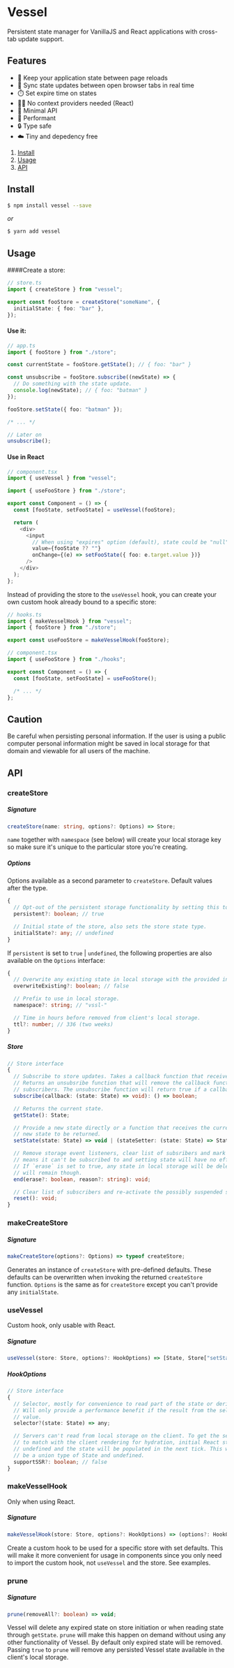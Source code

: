 # Vessel

Persistent state manager for VanillaJS and React applications with cross-tab update support.

## Features

- 🔗 Keep your application state between page reloads
- 🤝 Sync state updates between open browser tabs in real time
- ⏱️ Set expire time on states
- 🙅‍♂️ No context providers needed (React)
- 🥔 Minimal API
- 🚅 Performant
- 🔒 Type safe
- ☁️ Tiny and depedency free

1. [Install](#install)
1. [Usage](#usage)
1. [API](#api)

## Install

```bash
$ npm install vessel --save
```

_or_

```bash
$ yarn add vessel
```

## Usage

####Create a store:

```typescript
// store.ts
import { createStore } from "vessel";

export const fooStore = createStore("someName", {
  initialState: { foo: "bar" },
});
```

#### Use it:

```typescript
// app.ts
import { fooStore } from "./store";

const currentState = fooStore.getState(); // { foo: "bar" }

const unsubscribe = fooStore.subscribe((newState) => {
  // Do something with the state update.
  console.log(newState); // { foo: "batman" }
});

fooStore.setState({ foo: "batman" });

/* ... */

// Later on
unsubscribe();
```

#### Use in React

```typescript
// component.tsx
import { useVessel } from "vessel";

import { useFooStore } from "./store";

export const Component = () => {
  const [fooState, setFooState] = useVessel(fooStore);

  return (
    <div>
      <input
        // When using "expires" option (default), state could be "null".
        value={fooState ?? ""}
        onChange={(e) => setFooState({ foo: e.target.value })}
      />
    </div>
  );
};
```

Instead of providing the store to the `useVessel` hook, you can create your own custom hook already bound to a specific store:

```typescript
// hooks.ts
import { makeVesselHook } from "vessel";
import { fooStore } from "./store";

export const useFooStore = makeVesselHook(fooStore);

// component.tsx
import { useFooStore } from "./hooks";

export const Component = () => {
  const [fooState, setFooState] = useFooStore();

  /* ... */
};
```

## Caution

Be careful when persisting personal information. If the user is using a public computer personal information might be saved in local storage for that domain and viewable for all users of the machine.

## API

### createStore

##### Signature

```typescript
createStore(name: string, options?: Options) => Store;
```

`name` together with `namespace` (see below) will create your local storage key so make sure it's unique to the particular store you're creating.

##### Options

Options available as a second parameter to `createStore`. Default values after the type.

```typescript
{
  // Opt-out of the persistent storage functionality by setting this to false.
  persistent?: boolean; // true

  // Initial state of the store, also sets the store state type.
  initialState?: any; // undefined
}
```

If `persistent` is set to `true` | `undefined`, the following properties are also available on the `Options` interface:

```typescript
{
  // Overwrite any existing state in local storage with the provided initial state.
  overwriteExisting?: boolean; // false

  // Prefix to use in local storage.
  namespace?: string; // "vssl-"

  // Time in hours before removed from client's local storage.
  ttl?: number; // 336 (two weeks)
}
```

##### Store

```typescript
// Store interface
{
  // Subscribe to store updates. Takes a callback function that receives the new state.
  // Returns an unsubsribe function that will remove the callback function from the list of
  // subscribers. The unsubscribe function will return true if a callback was found and removed.
  subscribe(callback: (state: State) => void): () => boolean;

  // Returns the current state.
  getState(): State;

  // Provide a new state directly or a function that receives the current state and expects a
  // new state to be returned.
  setState(state: State) => void | (stateSetter: (state: State) => State): void;

  // Remove storage event listeners, clear list of subsribers and mark store as suspended which
  // means it can't be subscribed to and setting state will have no effect.
  // If `erase` is set to true, any state in local storage will be deleted. Local cache of the
  // will remain though.
  end(erase?: boolean, reason?: string): void;

  // Clear list of subscribers and re-activate the possibly suspended store.
  reset(): void;
}
```

### makeCreateStore

##### Signature

```typescript
makeCreateStore(options?: Options) => typeof createStore;
```

Generates an instance of `createStore` with pre-defined defaults. These defaults can be overwritten when invoking the returned `createStore` function.
`Options` is the same as for `createStore` except you can't provide any `initialState`.

### useVessel

Custom hook, only usable with React.

##### Signature

```typescript
useVessel(store: Store, options?: HookOptions) => [State, Store["setState"]];
```

##### HookOptions

```typescript
// Store interface
{
  // Selector, mostly for convenience to read part of the state or derive stuff from it.
  // Will only provide a performance benefit if the result from the selector is a primitive
  // value.
  selector?(state: State) => any;

  // Servers can't read from local storage on the client. To get the server rendered string
  // to match with the client rendering for hydration, initial React state is always set to
  // undefined and the state will be populated in the next tick. This will make your state
  // be a union type of State and undefined.
  supportSSR?: boolean; // false
}
```

### makeVesselHook

Only when using React.

##### Signature

```typescript
makeVesselHook(store: Store, options?: HookOptions) => (options?: HookOptions) => [State, Store["setState"]];
```

Create a custom hook to be used for a specific store with set defaults. This will make it more convenient for usage in components since you only need to import the custom hook, not `useVessel` and the store. See examples.

### prune

##### Signature

```typescript
prune(removeAll?: boolean) => void;
```

Vessel will delete any expired state on store initiation or when reading state through `getState`.
`prune` will make this happen on demand without using any other functionality of Vessel. By default only expired state will be removed. Passing `true` to `prune` will remove any persisted Vessel state available in the client's local storage.
